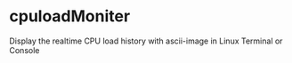 # cpuloadMoniter
Display the realtime CPU load history with ascii-image in Linux Terminal or Console

